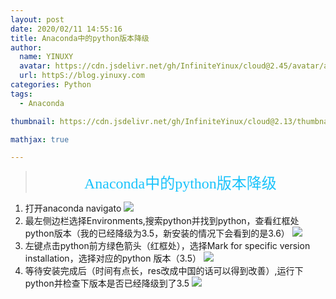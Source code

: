 ```yaml
---
layout: post
date: 2020/02/11 14:55:16 
title: Anaconda中的python版本降级
author: 
  name: YINUXY
  avatar: https://cdn.jsdelivr.net/gh/InfiniteYinux/cloud@2.45/avatar/avatar.png
  url: httpS://blog.yinuxy.com
categories: Python
tags:
  - Anaconda

thumbnail: https://cdn.jsdelivr.net/gh/InfiniteYinux/cloud@2.13/thumbnail/script_%E7%9C%8B%E5%9B%BE%E7%8E%8B.jpg

mathjax: true

---
```


> <center><font  size = "5" color = "#1BC3FB"  face = "楷体">Anaconda中的python版本降级</font></center>

<!-- more -->
1. 打开anaconda navigato
![](https://cdn.jsdelivr.net/gh/InfiniteYinux/cloud@2.28/img/Experience/conda_python_down/output_1.jpg)
2. 最左侧边栏选择Environments,搜索python并找到python，查看红框处python版本（我的已经降级为3.5，新安装的情况下会看到的是3.6）
![](https://cdn.jsdelivr.net/gh/InfiniteYinux/cloud@2.28/img/Experience/conda_python_down/output_2.jpg)
3. 左键点击python前方绿色箭头（红框处），选择Mark for specific version installation，选择对应的python
版本（3.5）
![](https://cdn.jsdelivr.net/gh/InfiniteYinux/cloud@2.28/img/Experience/conda_python_down/output_3.jpg)
4. 等待安装完成后（时间有点长，res改成中国的话可以得到改善）,运行下python并检查下版本是否已经降级到了3.5
![](https://cdn.jsdelivr.net/gh/InfiniteYinux/cloud@2.28/img/Experience/conda_python_down/output_4.jpg)
